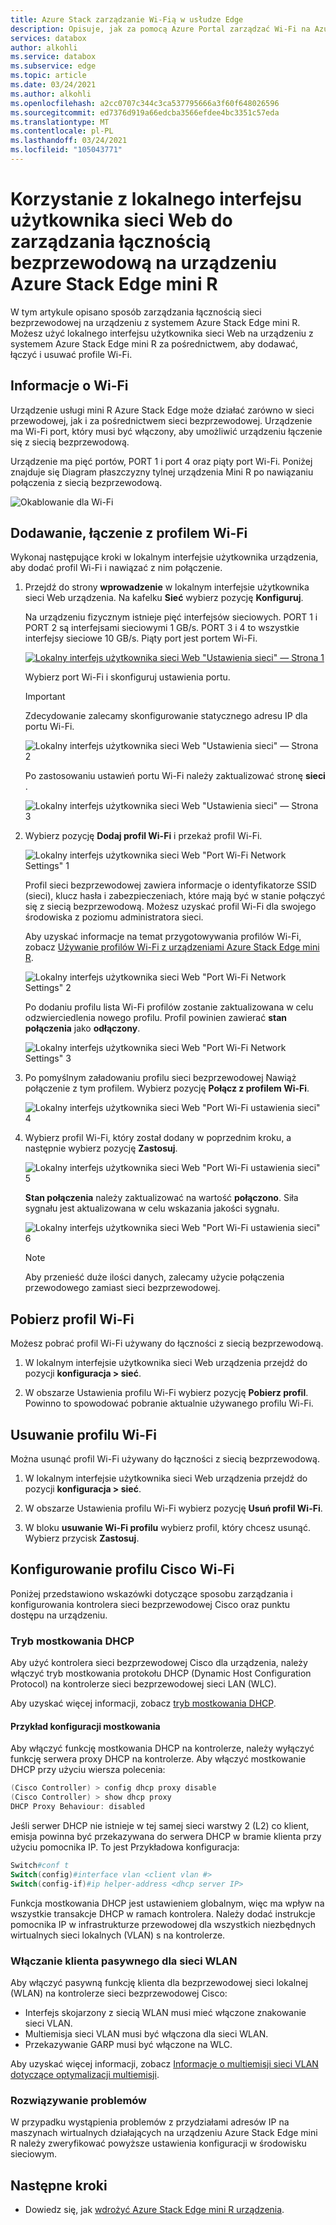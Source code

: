 ```yaml
---
title: Azure Stack zarządzanie Wi-Fią w usłudze Edge
description: Opisuje, jak za pomocą Azure Portal zarządzać Wi-Fi na Azure Stack brzegowej.
services: databox
author: alkohli
ms.service: databox
ms.subservice: edge
ms.topic: article
ms.date: 03/24/2021
ms.author: alkohli
ms.openlocfilehash: a2cc0707c344c3ca537795666a3f60f648026596
ms.sourcegitcommit: ed7376d919a66edcba3566efdee4bc3351c57eda
ms.translationtype: MT
ms.contentlocale: pl-PL
ms.lasthandoff: 03/24/2021
ms.locfileid: "105043771"
---
```

# <a name="use-the-local-web-ui-to-manage-wireless-connectivity-on-your-azure-stack-edge-mini-r"></a>Korzystanie z lokalnego interfejsu użytkownika sieci Web do zarządzania łącznością bezprzewodową na urządzeniu Azure Stack Edge mini R

W tym artykule opisano sposób zarządzania łącznością sieci bezprzewodowej na urządzeniu z systemem Azure Stack Edge mini R. Możesz użyć lokalnego interfejsu użytkownika sieci Web na urządzeniu z systemem Azure Stack Edge mini R za pośrednictwem, aby dodawać, łączyć i usuwać profile Wi-Fi.

## <a name="about-wi-fi"></a>Informacje o Wi-Fi

Urządzenie usługi mini R Azure Stack Edge może działać zarówno w sieci przewodowej, jak i za pośrednictwem sieci bezprzewodowej. Urządzenie ma Wi-Fi port, który musi być włączony, aby umożliwić urządzeniu łączenie się z siecią bezprzewodową. 

Urządzenie ma pięć portów, PORT 1 i port 4 oraz piąty port Wi-Fi. Poniżej znajduje się Diagram płaszczyzny tylnej urządzenia Mini R po nawiązaniu połączenia z siecią bezprzewodową.

![Okablowanie dla Wi-Fi](./media/azure-stack-edge-mini-r-deploy-install/wireless-cabled.png)


## <a name="add-connect-to-wi-fi-profile"></a>Dodawanie, łączenie z profilem Wi-Fi

Wykonaj następujące kroki w lokalnym interfejsie użytkownika urządzenia, aby dodać profil Wi-Fi i nawiązać z nim połączenie.

1. Przejdź do strony **wprowadzenie** w lokalnym interfejsie użytkownika sieci Web urządzenia. Na kafelku **Sieć** wybierz pozycję **Konfiguruj**.  
    
    Na urządzeniu fizycznym istnieje pięć interfejsów sieciowych. PORT 1 i PORT 2 są interfejsami sieciowymi 1 GB/s. PORT 3 i 4 to wszystkie interfejsy sieciowe 10 GB/s. Piąty port jest portem Wi-Fi. 

    [![Lokalny interfejs użytkownika sieci Web "Ustawienia sieci" — Strona 1](./media/azure-stack-edge-mini-r-deploy-configure-network-compute-web-proxy/configure-wifi-1.png)](./media/azure-stack-edge-mini-r-deploy-configure-network-compute-web-proxy/configure-wifi-1.png#lightbox)  
    
    Wybierz port Wi-Fi i skonfiguruj ustawienia portu. 
    
    > [!IMPORTANT]
    > Zdecydowanie zalecamy skonfigurowanie statycznego adresu IP dla portu Wi-Fi.  

    ![Lokalny interfejs użytkownika sieci Web "Ustawienia sieci" — Strona 2](./media/azure-stack-edge-mini-r-deploy-configure-network-compute-web-proxy/configure-wifi-2.png)

    Po zastosowaniu ustawień portu Wi-Fi należy zaktualizować stronę **sieci** .

    ![Lokalny interfejs użytkownika sieci Web "Ustawienia sieci" — Strona 3](./media/azure-stack-edge-mini-r-deploy-configure-network-compute-web-proxy/configure-wifi-4.png)

   
2. Wybierz pozycję **Dodaj profil Wi-Fi** i przekaż profil Wi-Fi. 

    ![Lokalny interfejs użytkownika sieci Web "Port Wi-Fi Network Settings" 1](./media/azure-stack-edge-mini-r-deploy-configure-network-compute-web-proxy/add-wifi-profile-1.png)
    
    Profil sieci bezprzewodowej zawiera informacje o identyfikatorze SSID (sieci), klucz hasła i zabezpieczeniach, które mają być w stanie połączyć się z siecią bezprzewodową. Możesz uzyskać profil Wi-Fi dla swojego środowiska z poziomu administratora sieci.

    Aby uzyskać informacje na temat przygotowywania profilów Wi-Fi, zobacz [Używanie profilów Wi-Fi z urządzeniami Azure Stack Edge mini R](azure-stack-edge-mini-r-use-wifi-profiles.md).

    ![Lokalny interfejs użytkownika sieci Web "Port Wi-Fi Network Settings" 2](./media/azure-stack-edge-mini-r-deploy-configure-network-compute-web-proxy/add-wifi-profile-2.png)

    Po dodaniu profilu lista Wi-Fi profilów zostanie zaktualizowana w celu odzwierciedlenia nowego profilu. Profil powinien zawierać **stan połączenia** jako **odłączony**. 

    ![Lokalny interfejs użytkownika sieci Web "Port Wi-Fi Network Settings" 3](./media/azure-stack-edge-mini-r-deploy-configure-network-compute-web-proxy/add-wifi-profile-3.png)
    
3. Po pomyślnym załadowaniu profilu sieci bezprzewodowej Nawiąż połączenie z tym profilem. Wybierz pozycję **Połącz z profilem Wi-Fi**. 

    ![Lokalny interfejs użytkownika sieci Web "Port Wi-Fi ustawienia sieci" 4](./media/azure-stack-edge-mini-r-deploy-configure-network-compute-web-proxy/add-wifi-profile-4.png)

4. Wybierz profil Wi-Fi, który został dodany w poprzednim kroku, a następnie wybierz pozycję **Zastosuj**. 

    ![Lokalny interfejs użytkownika sieci Web "Port Wi-Fi ustawienia sieci" 5](./media/azure-stack-edge-mini-r-deploy-configure-network-compute-web-proxy/add-wifi-profile-5.png)

    **Stan połączenia** należy zaktualizować na wartość **połączono**. Siła sygnału jest aktualizowana w celu wskazania jakości sygnału. 

    ![Lokalny interfejs użytkownika sieci Web "Port Wi-Fi ustawienia sieci" 6](./media/azure-stack-edge-mini-r-deploy-configure-network-compute-web-proxy/add-wifi-profile-6.png)

    > [!NOTE]
    > Aby przenieść duże ilości danych, zalecamy użycie połączenia przewodowego zamiast sieci bezprzewodowej. 


## <a name="download-wi-fi-profile"></a>Pobierz profil Wi-Fi

Możesz pobrać profil Wi-Fi używany do łączności z siecią bezprzewodową.

1. W lokalnym interfejsie użytkownika sieci Web urządzenia przejdź do pozycji **konfiguracja > sieć**. 

2. W obszarze Ustawienia profilu Wi-Fi wybierz pozycję **Pobierz profil**. Powinno to spowodować pobranie aktualnie używanego profilu Wi-Fi.


## <a name="delete-wi-fi-profile"></a>Usuwanie profilu Wi-Fi

Można usunąć profil Wi-Fi używany do łączności z siecią bezprzewodową.


1. W lokalnym interfejsie użytkownika sieci Web urządzenia przejdź do pozycji **konfiguracja > sieć**. 

2. W obszarze Ustawienia profilu Wi-Fi wybierz pozycję **Usuń profil Wi-Fi**.

3. W bloku **usuwanie Wi-Fi profilu** wybierz profil, który chcesz usunąć. Wybierz przycisk **Zastosuj**.


## <a name="configure-cisco-wi-fi-profile"></a>Konfigurowanie profilu Cisco Wi-Fi

Poniżej przedstawiono wskazówki dotyczące sposobu zarządzania i konfigurowania kontrolera sieci bezprzewodowej Cisco oraz punktu dostępu na urządzeniu. 

### <a name="dhcp-bridging-mode"></a>Tryb mostkowania DHCP

Aby użyć kontrolera sieci bezprzewodowej Cisco dla urządzenia, należy włączyć tryb mostkowania protokołu DHCP (Dynamic Host Configuration Protocol) na kontrolerze sieci bezprzewodowej sieci LAN (WLC).

Aby uzyskać więcej informacji, zobacz [tryb mostkowania DHCP](https://www.cisco.com/c/en/us/support/docs/wireless/4400-series-wireless-lan-controllers/110865-dhcp-wlc.html#anc9).

#### <a name="bridging-configuration-example"></a>Przykład konfiguracji mostkowania

Aby włączyć funkcję mostkowania DHCP na kontrolerze, należy wyłączyć funkcję serwera proxy DHCP na kontrolerze. Aby włączyć mostkowanie DHCP przy użyciu wiersza polecenia:

```powershell
(Cisco Controller) > config dhcp proxy disable
(Cisco Controller) > show dhcp proxy
DHCP Proxy Behaviour: disabled
```

Jeśli serwer DHCP nie istnieje w tej samej sieci warstwy 2 (L2) co klient, emisja powinna być przekazywana do serwera DHCP w bramie klienta przy użyciu pomocnika IP. To jest Przykładowa konfiguracja:

```powershell
Switch#conf t
Switch(config)#interface vlan <client vlan #>
Switch(config-if)#ip helper-address <dhcp server IP>
```

Funkcja mostkowania DHCP jest ustawieniem globalnym, więc ma wpływ na wszystkie transakcje DHCP w ramach kontrolera. Należy dodać instrukcje pomocnika IP w infrastrukturze przewodowej dla wszystkich niezbędnych wirtualnych sieci lokalnych (VLAN) s na kontrolerze.

### <a name="enable-the-passive-client-for-wlan"></a>Włączanie klienta pasywnego dla sieci WLAN

Aby włączyć pasywną funkcję klienta dla bezprzewodowej sieci lokalnej (WLAN) na kontrolerze sieci bezprzewodowej Cisco:

* Interfejs skojarzony z siecią WLAN musi mieć włączone znakowanie sieci VLAN.
* Multiemisja sieci VLAN musi być włączona dla sieci WLAN.
* Przekazywanie GARP musi być włączone na WLC.

Aby uzyskać więcej informacji, zobacz [Informacje o multiemisji sieci VLAN dotyczące optymalizacji multiemisji](https://www.cisco.com/c/en/us/td/docs/wireless/controller/8-5/config-guide/b_cg85/wlan_interfaces.html).

### <a name="troubleshoot"></a>Rozwiązywanie problemów

W przypadku wystąpienia problemów z przydziałami adresów IP na maszynach wirtualnych działających na urządzeniu Azure Stack Edge mini R należy zweryfikować powyższe ustawienia konfiguracji w środowisku sieciowym.

## <a name="next-steps"></a>Następne kroki

- Dowiedz się, jak [wdrożyć Azure Stack Edge mini R urządzenia](azure-stack-edge-mini-r-deploy-prep.md).
